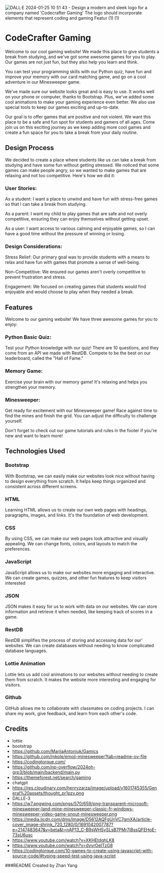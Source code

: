 <!-- Create By Zhan Yang -->

![DALL·E 2024-01-25 10 51 43 - Design a modern and sleek logo for a company named 'Codecrafter Gaming'  The logo should incorporate elements that represent coding and gaming  Featur (1) (1)](https://github.com/LiewZhanYang/FED-Assignment-2/assets/148023902/41012936-eed5-4c48-92ed-ca68bc649305)
# CodeCrafter Gaming

Welcome to our cool gaming website! We made this place to give students a break from studying, and we've got some awesome games for you to play. Our games are not just fun, but they also help you learn and think.

You can test your programming skills with our Python quiz, have fun and improve your memory with our card matching game, and go on a cool adventure in our Minesweeper game.

We've made sure our website looks great and is easy to use. It works well on your phone or computer, thanks to Bootstrap. Plus, we've added some cool animations to make your gaming experience even better. We also use special tools to keep our games exciting and up-to-date.

Our goal is to offer games that are positive and not violent. We want this place to be a safe and fun spot for students and gamers of all ages. Come join us on this exciting journey as we keep adding more cool games and create a fun space for you to take a break from your daily routine.

##  Design Process

We decided to create a place where students like us can take a break from studying and have some fun without getting stressed. We noticed that some games can make people angry, so we wanted to make games that are relaxing and not too competitive. Here's how we did it:

### User Stories:
As a student: I want a place to unwind and have fun with stress-free games so that I can take a break from studying.

As a parent: I want my child to play games that are safe and not overly competitive, ensuring they can enjoy themselves without getting upset.

As a user: I want access to various calming and enjoyable games, so I can have a good time without the pressure of winning or losing.

### Design Considerations:
Stress Relief: Our primary goal was to provide students with a means to relax and have fun with games that promote a sense of well-being.

Non-Competitive: We ensured our games aren't overly competitive to prevent frustration and stress.

Engagement: We focused on creating games that students would find enjoyable and would choose to play when they needed a break.

## Features
Welcome to our gaming website! We have three awesome games for you to enjoy:

### Python Basic Quiz:
Test your Python knowledge with our quiz! There are 10 questions, and they come from an API we made with RestDB. Compete to be the best on our leaderboard, called the "Hall of Fame."

### Memory Game:
Exercise your brain with our memory game! It's relaxing and helps you strengthen your memory.

### Minesweeper:
Get ready for excitement with our Minesweeper game! Race against time to find the mines and finish the grid. You can adjust the difficulty to challenge yourself.

Don't forget to check out our game tutorials and rules in the footer if you're new and want to learn more!






## Technologies Used
### Bootstrap
With Bootstrap, we can easily make our websites look nice without having to design everything from scratch. It helps keep things organized and consistent across different screens.
### HTML
Learning HTML allows us to create our own web pages with headings, paragraphs, images, and links. It's the foundation of web development.
### CSS
By using CSS, we can make our web pages look attractive and visually appealing. We can change fonts, colors, and layouts to match the preferences.
### JavaScript
JavaScript allows us to make our websites more engaging and interactive. We can create games, quizzes, and other fun features to keep visitors interested
### JSON
JSON makes it easy for us to work with data on our websites. We can store information and retrieve it when needed, like keeping track of scores in a game.
### RestDB
RestDB simplifies the process of storing and accessing data for our' websites. We can create databases without needing to know complicated database languages.
### Lottie Animation
Lottie lets us add cool animations to our websites without needing to create them from scratch. It makes the website more interesting and engaging for visitors.
### Github
GitHub allows me to collaborate with classmates on coding projects. I can share my work, give feedback, and learn from each other's code.


## Credits
* lottie
* bootstrap
* https://github.com/MariiaAntoniuk/Gamics
* https://github.com/mkole/emoji-minesweeper?tab=readme-ov-file
* https://codingtorque.com/
* https://github.com/np-overflow/2024oh-grp3/blob/main/backend/main.py
* https://themeforest.net/search/gaming
* chatgpt
* https://res.cloudinary.com/henryzarza/image/upload/v1601745355/General%20assets/thought_pr1pzv.png
* DALLE-3
* https://w7.pngwing.com/pngs/570/659/png-transparent-microsoft-minesweeper-land-mine-minesweeper-classic-fr-windows-minesweeper-video-game-snout-minesweeper.png
* https://media.licdn.com/dms/image/D5612AQFgUrjVC7gmXA/article-cover_image-shrink_720_1280/0/1691042007787?e=2147483647&v=beta&t=nAP13_C-B9sWHSvSLsB7PMr7iBssQFEHoE-73sU6usc
* https://www.youtube.com/watch?v=XKHEtdqhLK8
* https://www.youtube.com/watch?v=dvvrOeITzG8
* https://codingtorque.com/10-games-to-create-using-javascript-with-source-code/#typing-speed-test-using-java-script

###README Created by Zhan Yang



